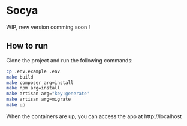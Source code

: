 # Socya

WIP, new version comming soon !

## How to run
Clone the project and run the following commands:

```bash
cp .env.example .env
make build
make composer arg=install
make npm arg=install
make artisan arg="key:generate"
make artisan arg=migrate
make up
```

When the containers are up, you can access the app at http://localhost
